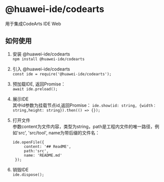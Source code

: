 # @huawei-ide/codearts
用于集成CodeArts IDE Web

## 如何使用

1. 安装 @huawei-ide/codearts  
   `npm install @huawei-ide/codearts`

2. 引入 @huawei-ide/codearts  
   `const ide = require('@huawei-ide/codearts');`

3. 预加载IDE, 返回Promise：     
   `await ide.preload();`

4. 展示IDE  
   其中id参数为挂载节点id,返回Promise：
   `ide.show(id: string, {width：string,height: string}).then(() => {});`

5. 打开文件  
   参数content为文件内容，类型为string，path是工程内文件的唯一路径，例如'src', 'src/tool', name为带后缀的文件名：
   ```
   ide.openFile({
        content: '## ReadME',
        path:'src',
        name: 'README.md'
    });
   ```

6. 销毁IDE  
   `ide.dispose();`